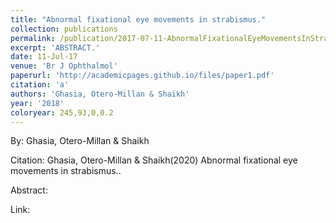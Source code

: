 ```yaml
---
title: "Abnormal fixational eye movements in strabismus."
collection: publications
permalink: /publication/2017-07-11-AbnormalFixationalEyeMovementsInStrabismus_
excerpt: 'ABSTRACT.'
date: 11-Jul-17
venue: 'Br J Ophthalmol'
paperurl: 'http://academicpages.github.io/files/paper1.pdf'
citation: 'a'
authors: 'Ghasia, Otero-Millan & Shaikh'
year: '2018'
coloryear: 245,93,0,0.2
---
```


By: Ghasia, Otero-Millan & Shaikh

Citation: Ghasia, Otero-Millan & Shaikh(2020) Abnormal fixational eye movements in strabismus.. 

Abstract: 

Link: 

